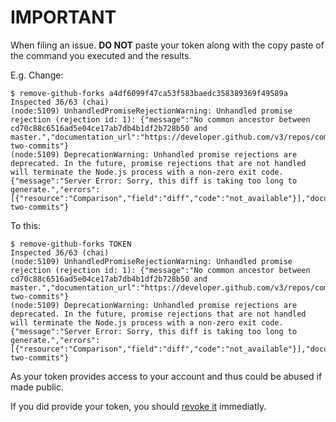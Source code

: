 # IMPORTANT

When filing an issue. **DO NOT** paste your token along with the copy paste of the command you executed and the results.

E.g. Change:

```
$ remove-github-forks a4df6099f47ca53f583baedc358389369f49589a
Inspected 36/63 (chai)
(node:5109) UnhandledPromiseRejectionWarning: Unhandled promise rejection (rejection id: 1): {"message":"No common ancestor between cd70c88c6516ad5e04ce17ab7db4b1df2b728b50 and master.","documentation_url":"https://developer.github.com/v3/repos/commits/#compare-two-commits"}
(node:5109) DeprecationWarning: Unhandled promise rejections are deprecated. In the future, promise rejections that are not handled will terminate the Node.js process with a non-zero exit code.
{"message":"Server Error: Sorry, this diff is taking too long to generate.","errors":[{"resource":"Comparison","field":"diff","code":"not_available"}],"documentation_url":"https://developer.github.com/v3/repos/commits/#compare-two-commits"}
```

To this:

```
$ remove-github-forks TOKEN
Inspected 36/63 (chai)
(node:5109) UnhandledPromiseRejectionWarning: Unhandled promise rejection (rejection id: 1): {"message":"No common ancestor between cd70c88c6516ad5e04ce17ab7db4b1df2b728b50 and master.","documentation_url":"https://developer.github.com/v3/repos/commits/#compare-two-commits"}
(node:5109) DeprecationWarning: Unhandled promise rejections are deprecated. In the future, promise rejections that are not handled will terminate the Node.js process with a non-zero exit code.
{"message":"Server Error: Sorry, this diff is taking too long to generate.","errors":[{"resource":"Comparison","field":"diff","code":"not_available"}],"documentation_url":"https://developer.github.com/v3/repos/commits/#compare-two-commits"}
```

As your token provides access to your account and thus could be abused if made public.

If you did provide your token, you should [revoke it](https://github.com/settings/tokens) immediatly.
